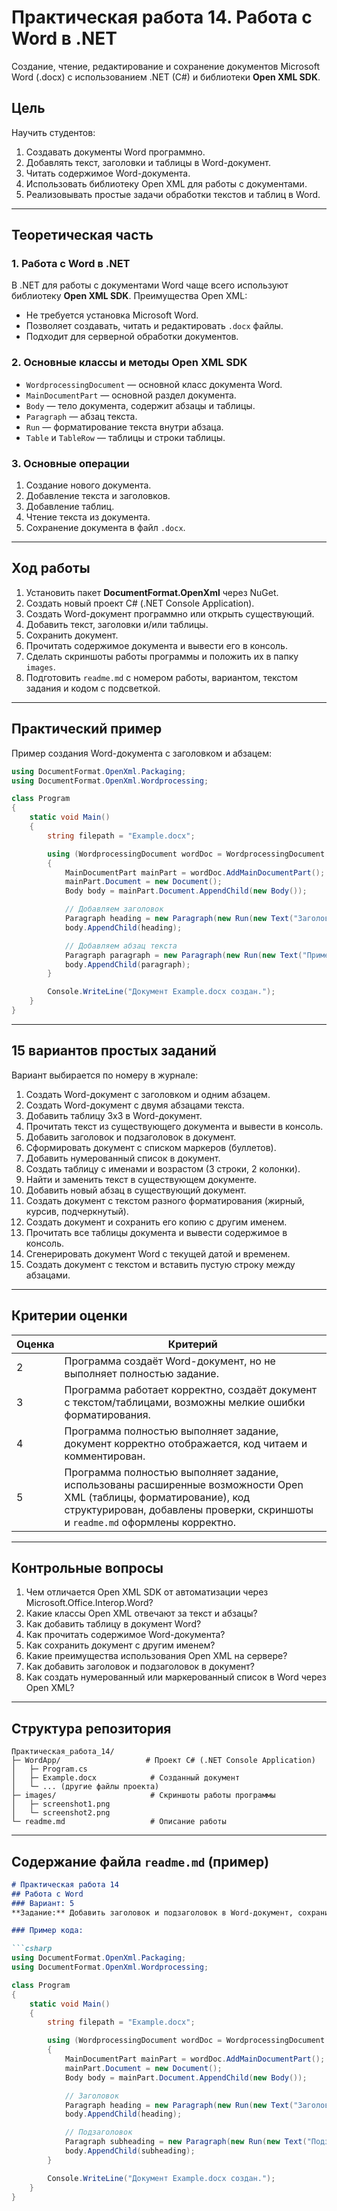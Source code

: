 # Практическая работа 14. Работа с Word в .NET

Создание, чтение, редактирование и сохранение документов Microsoft Word (.docx) с использованием .NET (C#) и библиотеки **Open XML SDK**.

## Цель

Научить студентов:

1. Создавать документы Word программно.
2. Добавлять текст, заголовки и таблицы в Word-документ.
3. Читать содержимое Word-документа.
4. Использовать библиотеку Open XML для работы с документами.
5. Реализовывать простые задачи обработки текстов и таблиц в Word.

---

## Теоретическая часть

### 1. Работа с Word в .NET

В .NET для работы с документами Word чаще всего используют библиотеку **Open XML SDK**. Преимущества Open XML:

* Не требуется установка Microsoft Word.
* Позволяет создавать, читать и редактировать `.docx` файлы.
* Подходит для серверной обработки документов.

### 2. Основные классы и методы Open XML SDK

* `WordprocessingDocument` — основной класс документа Word.
* `MainDocumentPart` — основной раздел документа.
* `Body` — тело документа, содержит абзацы и таблицы.
* `Paragraph` — абзац текста.
* `Run` — форматирование текста внутри абзаца.
* `Table` и `TableRow` — таблицы и строки таблицы.

### 3. Основные операции

1. Создание нового документа.
2. Добавление текста и заголовков.
3. Добавление таблиц.
4. Чтение текста из документа.
5. Сохранение документа в файл `.docx`.

---

## Ход работы

1. Установить пакет **DocumentFormat.OpenXml** через NuGet.
2. Создать новый проект C# (.NET Console Application).
3. Создать Word-документ программно или открыть существующий.
4. Добавить текст, заголовки и/или таблицы.
5. Сохранить документ.
6. Прочитать содержимое документа и вывести его в консоль.
7. Сделать скриншоты работы программы и положить их в папку `images`.
8. Подготовить `readme.md` с номером работы, вариантом, текстом задания и кодом с подсветкой.

---

## Практический пример

Пример создания Word-документа с заголовком и абзацем:

```csharp
using DocumentFormat.OpenXml.Packaging;
using DocumentFormat.OpenXml.Wordprocessing;

class Program
{
    static void Main()
    {
        string filepath = "Example.docx";

        using (WordprocessingDocument wordDoc = WordprocessingDocument.Create(filepath, DocumentFormat.OpenXml.WordprocessingDocumentType.Document))
        {
            MainDocumentPart mainPart = wordDoc.AddMainDocumentPart();
            mainPart.Document = new Document();
            Body body = mainPart.Document.AppendChild(new Body());

            // Добавляем заголовок
            Paragraph heading = new Paragraph(new Run(new Text("Заголовок документа")));
            body.AppendChild(heading);

            // Добавляем абзац текста
            Paragraph paragraph = new Paragraph(new Run(new Text("Пример текста в Word-документе.")));
            body.AppendChild(paragraph);
        }

        Console.WriteLine("Документ Example.docx создан.");
    }
}
```

---

## 15 вариантов простых заданий

Вариант выбирается по номеру в журнале:

1. Создать Word-документ с заголовком и одним абзацем.
2. Создать Word-документ с двумя абзацами текста.
3. Добавить таблицу 3x3 в Word-документ.
4. Прочитать текст из существующего документа и вывести в консоль.
5. Добавить заголовок и подзаголовок в документ.
6. Сформировать документ с списком маркеров (буллетов).
7. Добавить нумерованный список в документ.
8. Создать таблицу с именами и возрастом (3 строки, 2 колонки).
9. Найти и заменить текст в существующем документе.
10. Добавить новый абзац в существующий документ.
11. Создать документ с текстом разного форматирования (жирный, курсив, подчеркнутый).
12. Создать документ и сохранить его копию с другим именем.
13. Прочитать все таблицы документа и вывести содержимое в консоль.
14. Сгенерировать документ Word с текущей датой и временем.
15. Создать документ с текстом и вставить пустую строку между абзацами.

---

## Критерии оценки

| Оценка | Критерий                                                                                                                                                                                             |
| ------ | ---------------------------------------------------------------------------------------------------------------------------------------------------------------------------------------------------- |
| 2      | Программа создаёт Word-документ, но не выполняет полностью задание.                                                                                                                                  |
| 3      | Программа работает корректно, создаёт документ с текстом/таблицами, возможны мелкие ошибки форматирования.                                                                                           |
| 4      | Программа полностью выполняет задание, документ корректно отображается, код читаем и комментирован.                                                                                                  |
| 5      | Программа полностью выполняет задание, использованы расширенные возможности Open XML (таблицы, форматирование), код структурирован, добавлены проверки, скриншоты и `readme.md` оформлены корректно. |

---

## Контрольные вопросы

1. Чем отличается Open XML SDK от автоматизации через Microsoft.Office.Interop.Word?
2. Какие классы Open XML отвечают за текст и абзацы?
3. Как добавить таблицу в документ Word?
4. Как прочитать содержимое Word-документа?
5. Как сохранить документ с другим именем?
6. Какие преимущества использования Open XML на сервере?
7. Как добавить заголовок и подзаголовок в документ?
8. Как создать нумерованный или маркерованный список в Word через Open XML?

---

## Структура репозитория

```
Практическая_работа_14/
├─ WordApp/                   # Проект C# (.NET Console Application)
│   ├─ Program.cs
│   ├─ Example.docx            # Созданный документ
│   └─ ... (другие файлы проекта)
├─ images/                     # Скриншоты работы программы
│   ├─ screenshot1.png
│   └─ screenshot2.png
└─ readme.md                   # Описание работы
```

---

## Содержание файла `readme.md` (пример)

````markdown
# Практическая работа 14
## Работа с Word
### Вариант: 5
**Задание:** Добавить заголовок и подзаголовок в Word-документ, сохранить результат.

### Пример кода:

```csharp
using DocumentFormat.OpenXml.Packaging;
using DocumentFormat.OpenXml.Wordprocessing;

class Program
{
    static void Main()
    {
        string filepath = "Example.docx";

        using (WordprocessingDocument wordDoc = WordprocessingDocument.Create(filepath, DocumentFormat.OpenXml.WordprocessingDocumentType.Document))
        {
            MainDocumentPart mainPart = wordDoc.AddMainDocumentPart();
            mainPart.Document = new Document();
            Body body = mainPart.Document.AppendChild(new Body());

            // Заголовок
            Paragraph heading = new Paragraph(new Run(new Text("Заголовок документа")));
            body.AppendChild(heading);

            // Подзаголовок
            Paragraph subheading = new Paragraph(new Run(new Text("Подзаголовок документа")));
            body.AppendChild(subheading);
        }

        Console.WriteLine("Документ Example.docx создан.");
    }
}
````

```